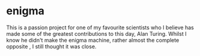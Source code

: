 # enigma

This is a passion project for one of my favourite scientists who I believe has made some of the greatest contributions to this day, Alan Turing. Whilst I know he didn't make the enigma machine, rather almost the complete opposite , I still thought it was close.
